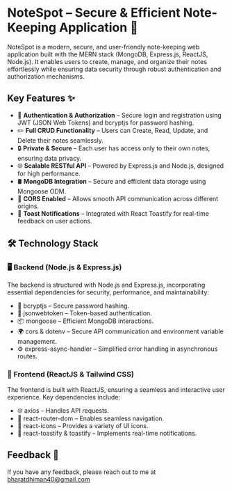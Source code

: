 # NoteSpot – Secure & Efficient Note-Keeping Application 📝

NoteSpot is a modern, secure, and user-friendly note-keeping web application built with the MERN stack (MongoDB, Express.js, ReactJS, Node.js). It enables users to create, manage, and organize their notes effortlessly while ensuring data security through robust authentication and authorization mechanisms.

## Key Features ✨

- 🔐 **Authentication & Authorization** – Secure login and registration using JWT (JSON Web Tokens) and bcryptjs for password hashing.
- ✏️ **Full CRUD Functionality** – Users can Create, Read, Update, and Delete their notes seamlessly.
- 🔒 **Private & Secure** – Each user has access only to their own notes, ensuring data privacy.
- 🌐 **Scalable RESTful API** – Powered by Express.js and Node.js, designed for high performance.
- 🛢️ **MongoDB Integration** – Secure and efficient data storage using Mongoose ODM.
- 🔄 **CORS Enabled** – Allows smooth API communication across different origins.
- 🔔 **Toast Notifications** – Integrated with React Toastify for real-time feedback on user actions.

## 🛠️ Technology Stack

### 🖥️ Backend (Node.js & Express.js)

The backend is structured with Node.js and Express.js, incorporating essential dependencies for security, performance, and maintainability:

- 🔑 bcryptjs – Secure password hashing.
- 🔐 jsonwebtoken – Token-based authentication.
- 📦 mongoose – Efficient MongoDB interactions.
- 🌍 cors & dotenv – Secure API communication and environment variable management.
- ⚙️ express-async-handler – Simplified error handling in asynchronous routes.

### 🎨 Frontend (ReactJS & Tailwind CSS)

The frontend is built with ReactJS, ensuring a seamless and interactive user experience. Key dependencies include:

- 🌐 axios – Handles API requests.
- 🚏 react-router-dom – Enables seamless navigation.
- 🎨 react-icons – Provides a variety of UI icons.
- 🔔 react-toastify & toastify – Implements real-time notifications.

## Feedback 🚀

If you have any feedback, please reach out to me at bharatdhiman40@gmail.com